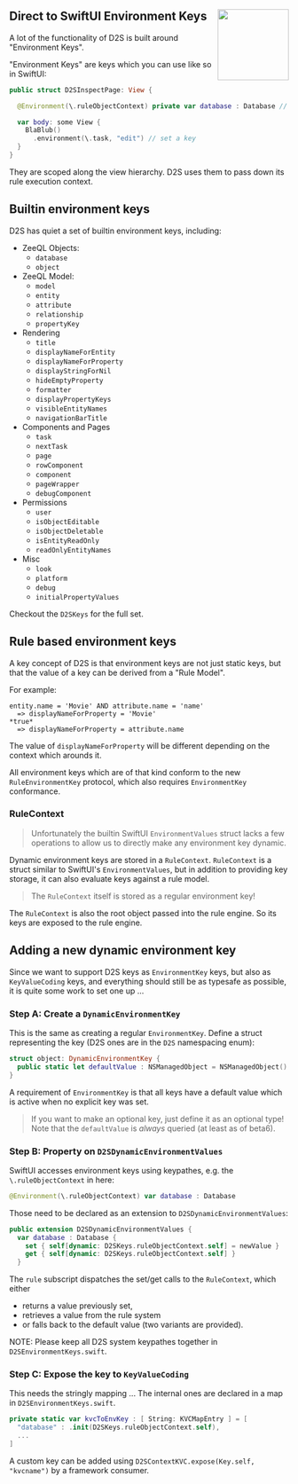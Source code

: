 <h2>Direct to SwiftUI Environment Keys
  <img src="http://zeezide.com/img/d2s/D2SIcon.svg"
       align="right" width="128" height="128" />
</h2>

A lot of the functionality of D2S is built around "Environment Keys".

"Environment Keys" are keys which you can use like so in SwiftUI:

```swift
public struct D2SInspectPage: View {

  @Environment(\.ruleObjectContext) private var database : Database // retrieve a key

  var body: some View {
    BlaBlub()
      .environment(\.task, "edit") // set a key
  }
}
```

They are scoped along the view hierarchy. D2S uses them to pass down its rule
execution context.

## Builtin environment keys

D2S has quiet a set of builtin environment keys, including:
- ZeeQL Objects:
  - `database`
  - `object`
- ZeeQL Model:
  - `model`
  - `entity`
  - `attribute`
  - `relationship`
  - `propertyKey`
- Rendering
  - `title`
  - `displayNameForEntity`
  - `displayNameForProperty`
  - `displayStringForNil`
  - `hideEmptyProperty`
  - `formatter`
  - `displayPropertyKeys`
  - `visibleEntityNames`
  - `navigationBarTitle`
- Components and Pages
  - `task`
  - `nextTask`
  - `page`
  - `rowComponent`
  - `component`
  - `pageWrapper`
  - `debugComponent`
- Permissions
  - `user`
  - `isObjectEditable`
  - `isObjectDeletable`
  - `isEntityReadOnly`
  - `readOnlyEntityNames`
- Misc
  - `look`
  - `platform`
  - `debug`
  - `initialPropertyValues`

Checkout the `D2SKeys` for the full set.


## Rule based environment keys

A key concept of D2S is that environment keys are not just static keys,
but that the value of a key can be derived from a "Rule Model".

For example:

```
entity.name = 'Movie' AND attribute.name = 'name' 
  => displayNameForProperty = 'Movie'
*true* 
  => displayNameForProperty = attribute.name
```

The value of `displayNameForProperty` will be different depending on the context
which arounds it.

All environment keys which are of that kind conform to the new 
`RuleEnvironmentKey` protocol, which also requires `EnvironmentKey`
conformance.

### RuleContext

> Unfortunately the builtin SwiftUI `EnvironmentValues` struct lacks a few 
> operations to allow us to directly make any environment key dynamic.

Dynamic environment keys are stored in a `RuleContext`. `RuleContext` is a
struct similar to SwiftUI's `EnvironmentValues`, but in addition to providing 
key storage, it can also evaluate keys against a rule model.

> The `RuleContext` itself is stored as a regular environment key!

The `RuleContext` is also the root object passed into the rule engine. So its
keys are exposed to the rule engine.


## Adding a new dynamic environment key

Since we want to support D2S keys as `EnvironmentKey` keys,
but also as `KeyValueCoding` keys,
and everything should still be as typesafe as possible,
it is quite some work to set one up ...

### Step A: Create a `DynamicEnvironmentKey`

This is the same as creating a regular `EnvironmentKey`.
Define a struct representing the key (D2S ones are in the `D2S` namespacing 
enum):
```swift
struct object: DynamicEnvironmentKey {
  public static let defaultValue : NSManagedObject = NSManagedObject()
}
```
A requirement of `EnvironmentKey` is that all keys have a default value which is 
active when no explicit key was set.

> If you want to make an optional key, just define it as an optional type!
> Note that the `defaultValue` is _always_ queried (at least as of beta6).

### Step B: Property on `D2SDynamicEnvironmentValues`

SwiftUI accesses environment keys using keypathes, e.g. the `\.ruleObjectContext` in 
here:

```swift
@Environment(\.ruleObjectContext) var database : Database
```

Those need to be declared as an extension to `D2SDynamicEnvironmentValues`:

```swift
public extension D2SDynamicEnvironmentValues {
  var database : Database {
    set { self[dynamic: D2SKeys.ruleObjectContext.self] = newValue }
    get { self[dynamic: D2SKeys.ruleObjectContext.self] }
  }
```

The `rule` subscript dispatches the set/get calls to the `RuleContext`, which 
either
- returns a value previously set,
- retrieves a value from the rule system
- or falls back to the default value (two variants are provided).

NOTE: Please keep all D2S system keypathes together in
      `D2SEnvironmentKeys.swift`.


### Step C: Expose the key to `KeyValueCoding`

This needs the stringly mapping ... The internal ones are declared in a map in
`D2SEnvironmentKeys.swift`.
```swift
private static var kvcToEnvKey : [ String: KVCMapEntry ] = [
  "database" : .init(D2SKeys.ruleObjectContext.self),
  ...
]
```

A custom key can be added using `D2SContextKVC.expose(Key.self, "kvcname")`
by a framework consumer.
